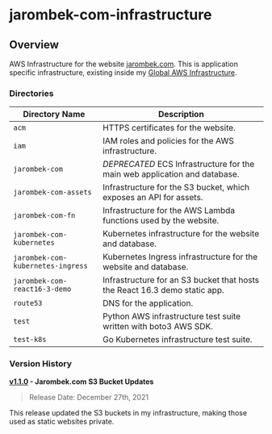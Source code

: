 # jarombek-com-infrastructure

## Overview

AWS Infrastructure for the website [jarombek.com](https://jarombek.com).  This is application specific infrastructure, 
existing inside my [Global AWS Infrastructure](https://github.com/AJarombek/global-aws-infrastructure).

### Directories

| Directory Name                    | Description                                                                 |
|-----------------------------------|-----------------------------------------------------------------------------|
| `acm`                             | HTTPS certificates for the website.                                         |
| `iam`                             | IAM roles and policies for the AWS infrastructure.                          |
| `jarombek-com`                    | *DEPRECATED* ECS Infrastructure for the main web application and database.  |
| `jarombek-com-assets`             | Infrastructure for the S3 bucket, which exposes an API for assets.          |
| `jarombek-com-fn`                 | Infrastructure for the AWS Lambda functions used by the website.            |
| `jarombek-com-kubernetes`         | Kubernetes infrastructure for the website and database.                     |
| `jarombek-com-kubernetes-ingress` | Kubernetes Ingress infrastructure for the website and database.             |
| `jarombek-com-react16-3-demo`     | Infrastructure for an S3 bucket that hosts the React 16.3 demo static app.  |
| `route53`                         | DNS for the application.                                                    |
| `test`                            | Python AWS infrastructure test suite written with boto3 AWS SDK.            |
| `test-k8s`                        | Go Kubernetes infrastructure test suite.                                    |

### Version History

**[v1.1.0](https://github.com/AJarombek/saints-xctf-functions/tree/v1.1.0) - Jarombek.com S3 Bucket Updates**

> Release Date: December 27th, 2021

This release updated the S3 buckets in my infrastructure, making those used as static websites private.
